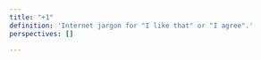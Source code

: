 ```yaml
---
title: "+1"
definition: 'Internet jargon for "I like that" or "I agree".'
perspectives: []

---
```

